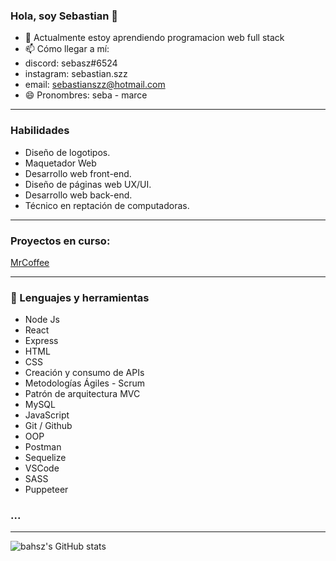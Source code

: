 ### Hola, soy Sebastian 👋

- 🌱 Actualmente estoy aprendiendo programacion web full stack
- 📫 Cómo llegar a mí: 
- discord: sebasz#6524
- instagram: sebastian.szz
- email: sebastianszz@hotmail.com
- 😄 Pronombres: seba - marce

----

### Habilidades

- Diseño de logotipos.
- Maquetador Web
- Desarrollo web front-end.
- Diseño de páginas web UX/UI.
- Desarrollo web back-end.
- Técnico en reptación de computadoras.

----
### Proyectos en curso:
[MrCoffee](https://github.com/19diego93/grupo_5_MrCoffee)

----

### 🚀 Lenguajes y herramientas

* Node Js
* React
* Express
* HTML
* CSS
* Creación y consumo de APIs
* Metodologías Ágiles - Scrum
* Patrón de arquitectura MVC
* MySQL
* JavaScript
* Git / Github
* OOP
* Postman
* Sequelize
* VSCode
* SASS
* Puppeteer
### ...
----

![bahsz's GitHub stats](https://github-readme-stats.vercel.app/api?username=sebastianszz&show_icons=true&theme=radical)
